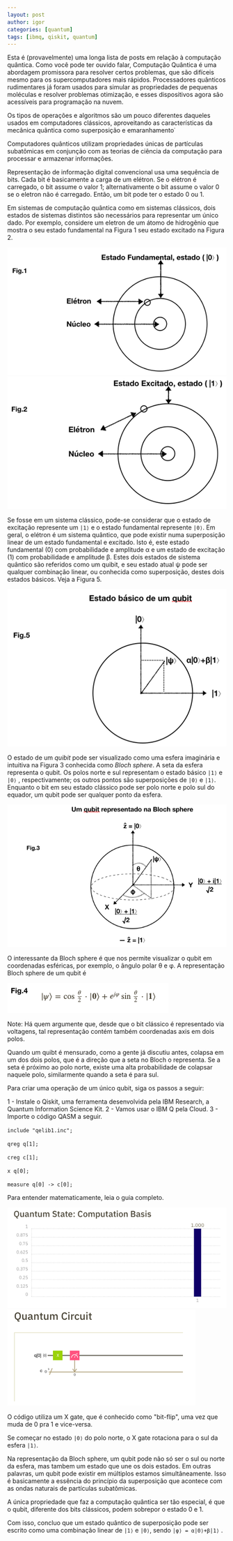 ```yaml
---
layout: post
author: igor
categories: [quantum]
tags: [ibmq, qiskit, quantum]
---
```

Esta é (provavelmente) uma longa lista de posts em relação à computação quântica.
Como você pode ter ouvido falar, Computação Quântica é uma abordagem promissora para resolver certos problemas, que são difíceis mesmo para os supercomputadores mais rápidos.
Processadores quânticos rudimentares já foram usados ​​para simular as propriedades de pequenas moléculas e resolver problemas otimização, e esses dispositivos agora são acessíveis para programação na nuvem.

Os tipos de operações e algoritmos são um pouco diferentes daqueles usados ​​em computadores clássicos, aproveitando as características da mecânica quântica como superposição e emaranhamento˙

Computadores quânticos utilizam propriedades únicas de partículas subatômicas em conjunção com as teorias de ciência da computação para processar e armazenar informações. 

Representação de informação digital convencional usa uma sequência de bits. Cada bit é basicamente a carga de um elétron. Se o elétron é carregado, o bit assume o valor 1; alternativamente o bit assume o valor 0 se o eletron não é carregado. Então, um bit pode ter o estado 0 ou 1.

Em sistemas de computação quântica como em sistemas clássicos, dois estados de sistemas distintos são necessários para representar um único dado. Por exemplo, considere um eletron de um átomo de hidrogênio que mostra o seu estado fundamental na Figura 1 seu estado excitado na Figura 2.

![](img/Fig.1.png)
![](img/Fig.2.png)


Se fosse em um sistema clássico, pode-se considerar que o estado de excitação represente um `|1⟩` e o estado fundamental represente `|0⟩`. Em geral, o elétron é um sistema quântico, que pode existir numa superposição linear de um estado fundamental e excitado. Isto é, este estado fundamental (0) com probabilidade e amplitude α e um estado de excitação (1) com probabilidade e amplitude β. Estes dois estados de sistema quântico são referidos como um quibit, e seu estado atual ψ pode ser qualquer combinação linear, ou conhecida como superposição, destes dois estados básicos. Veja a Figura 5.

![](img/Fig.5.png)

O estado de um _quibit_ pode ser visualizado como uma esfera imaginária e intuitiva na Figura 3 conhecida como _Bloch_ _sphere_. A seta da esfera representa o qubit. Os polos norte e sul representam o estado básico `|1⟩` e `|0⟩` , respectivamente; os outros pontos são superposições de `|0⟩` e `|1⟩`. Enquanto o bit em seu estado clássico pode ser polo norte e polo sul do equador, um qubit pode ser qualquer ponto da esfera.

![](img/Fig.3.png)

O interessante da Bloch sphere é que nos permite visualizar o qubit em coordenadas esféricas, por exemplo, o ângulo polar θ e φ. A representação Bloch sphere de um qubit é

![](img/Fig.4.png)

Note: Há quem argumente que, desde que o bit clássico é representado via voltagens, tal representação contém também coordenadas axis em dois polos.

Quando um quibt é mensurado, como a gente já discutiu antes, colapsa em um dos dois polos, que é a direção que a seta no Bloch o representa. Se a seta é próximo ao polo norte, existe uma alta probabilidade de colapsar naquele polo, similarmente quando a seta é para sul.

Para criar uma operação de um único qubit, siga os passos a seguir:

1 - Instale o Qiskit, uma ferramenta desenvolvida pela IBM Research, a Quantum Information Science Kit.
2 - Vamos usar o IBM Q pela Cloud.
3 - Importe o código QASM a seguir.

`include "qelib1.inc";`

`qreg q[1];`

`creg c[1];`

`x q[0];`

`measure q[0] -> c[0];`


Para entender matematicamente, leia o guia completo.

![](img/Fig.6.png)
![](img/Fig.7.png)

O código utiliza um X gate, que é conhecido como "bit-flip", uma vez que muda de 0 pra 1 e vice-versa.

Se começar no estado `|0⟩` do polo norte, o X gate rotaciona para o sul da esfera `|1⟩`.

Na representação da Bloch sphere, um qubit pode não só ser o sul ou norte da esfera, mas tambem um estado que une os dois estados. Em outras palavras, um qubit pode existir em múltiplos estamos simultâneamente. Isso é basicamente a essência do princípio da superposição que acontece com as ondas naturais de partículas subatômicas.

A única propriedade que faz a computação quântica ser tão especial, é que o qubit, diferente dos bits clássicos, podem sobrepor o estado 0 e 1.

 Com isso, concluo que um estado quântico de superposição pode ser escrito como uma combinação linear de `|1⟩` e `|0⟩`, sendo
`|φ⟩ = α|0⟩+β|1⟩` .

